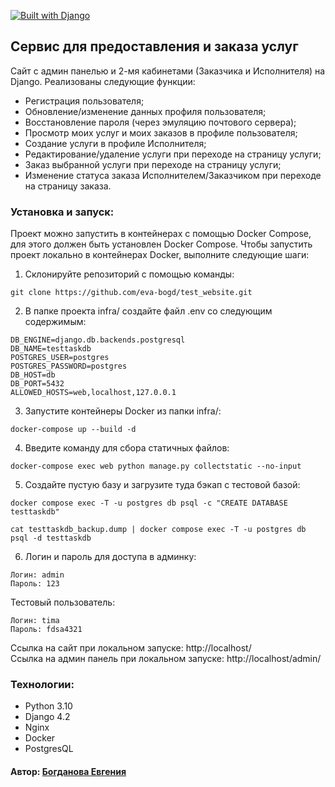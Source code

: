 [![Built with Django](https://img.shields.io/badge/Built_with-Django-32CD32.svg)](https://www.djangoproject.com/)

## Сервис для предоставления и заказа услуг

Сайт с админ панелью и 2-мя кабинетами (Заказчика и Исполнителя) на Django.
Реализованы следующие функции:
- Регистрация пользователя;
- Обновление/изменение данных профиля пользователя;
- Восстановление пароля (через эмуляцию почтового сервера);
- Просмотр моих услуг и моих заказов в профиле пользователя;
- Создание услуги в профиле Исполнителя;
- Редактирование/удаление услуги при переходе на страницу услуги;
- Заказ выбранной услуги при переходе на страницу услуги;
- Изменение статуса заказа Исполнителем/Заказчиком при переходе на страницу заказа.

### Установка и запуск:

Проект можно запустить в контейнерах с помощью Docker Compose, для этого должен быть установлен Docker Compose.
Чтобы запустить проект локально в контейнерах Docker, выполните следующие шаги:

1. Склонируйте репозиторий с помощью команды:

```
git clone https://github.com/eva-bogd/test_website.git
```

2. В папке проекта infra/ создайте файл .env со следующим содержимым:

```
DB_ENGINE=django.db.backends.postgresql
DB_NAME=testtaskdb
POSTGRES_USER=postgres
POSTGRES_PASSWORD=postgres
DB_HOST=db
DB_PORT=5432
ALLOWED_HOSTS=web,localhost,127.0.0.1
```

3. Запустите контейнеры Docker из папки infra/:

```
docker-compose up --build -d
```

4. Введите команду для сбора статичных файлов:

```
docker-compose exec web python manage.py collectstatic --no-input
```

5. Создайте пустую базу и загрузите туда бэкап с тестовой базой:

```
docker compose exec -T -u postgres db psql -c "CREATE DATABASE testtaskdb"
```
```
cat testtaskdb_backup.dump | docker compose exec -T -u postgres db psql -d testtaskdb
```

6. Логин и пароль для доступа в админку:
```
Логин: admin
Пароль: 123
```
Тестовый пользователь:
```
Логин: tima
Пароль: fdsa4321
```
Ссылка на сайт при локальном запуске: http://localhost/ <br>
Ссылка на админ панель при локальном запуске: http://localhost/admin/


### Технологии:

* Python 3.10
* Django 4.2
* Nginx
* Docker
* PostgresQL

#### Автор: [Богданова Евгения](https://github.com/eva-bogd)
